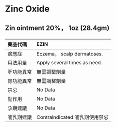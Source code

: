 # Zinc Oxide

## Zin ointment 20%， 1oz (28.4gm)

##### 

| 藥品代碼   | EZIN                           |
|:-----------|:-------------------------------|
| 適應症     | Eczema， scalp dermatoses.     |
| 用法用量   | Apply several times as need.   |
| 肝功能異常 | 無需調整劑量                   |
| 腎功能異常 | 無需調整劑量                   |
| 禁忌       | No Data                        |
| 副作用     | No Data                        |
| 孕期建議   | No Data                        |
| 哺乳期建議 | Contraindicated 哺乳期使用禁忌 |

